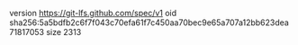 version https://git-lfs.github.com/spec/v1
oid sha256:5a5bdfb2c6f7f043c70efa61f7c450aa70bec9e65a707a12bb623dea71817053
size 2313
